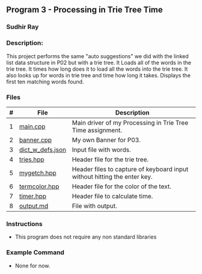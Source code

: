 ## Program 3 - Processing in Trie Tree Time
### Sudhir Ray
### Description:
This project performs the same "auto suggestions" we did with the linked list data structure in P02 but with a trie tree. It Loads all of the words in the trie tree. It times how long does it to load all the words into the trie tree. It also looks up for words in trie tree and time how long it takes. Displays the first ten matching words found.



### Files

|   #   | File     | Description                      |
| :---: | -------- | -------------------------------- |
|   1   | [main.cpp](https://github.com/Sudhir0228/3013-Algorithms-ray/blob/main/Assignments/P03/main.cpp) | Main driver of my Processing in Trie Tree Time assignment. |
|   2   | [banner.cpp](https://github.com/Sudhir0228/3013-Algorithms-ray/blob/main/Assignments/P03/Banner.cpp) | My own Banner for P03. |
|   3   | [dict_w_defs.json](https://github.com/Sudhir0228/3013-Algorithms-ray/blob/main/Assignments/P03/dict_w_defs.json) | Input file with words. |
|   4   | [tries.hpp](https://github.com/Sudhir0228/3013-Algorithms-ray/blob/main/Assignments/P03/tries.hpp) | Header file for the trie tree. |
|   5   | [mygetch.hpp](https://github.com/Sudhir0228/3013-Algorithms-ray/blob/main/Assignments/P03/mygetch.hpp) | Header files to capture of keyboard input without hitting the enter key.  |
|   6   | [termcolor.hpp](https://github.com/Sudhir0228/3013-Algorithms-ray/blob/main/Assignments/P03/termcolor.hpp) | Header file for the color of the text. |
|   7   | [timer.hpp](https://github.com/Sudhir0228/3013-Algorithms-ray/blob/main/Assignments/P03/timer.hpp) | Header file to calculate time. |
|   8   | [output.md]() | File with output. |

### Instructions

- This program does not require any non standard libraries

### Example Command

- None for now.





